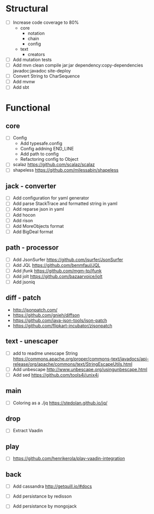 # Structural
- [ ] Increase code coverage to 80%
  * core 
    * notation
    * chain
    * config
  * text
    * creators
- [ ] Add mutation tests
- [ ] Add mvn clean compile jar:jar dependency:copy-dependencies javadoc:javadoc site-deploy
- [ ] Convert String to CharSequence
- [ ] Add mvnw
- [ ] Add sbt

# Functional
## core
- [ ] Config
  * Add typesafe.config
  * Config addning END_LINE
  * Add path to config
  * Refactoring config to Object
- [ ] scalaz https://github.com/scalaz/scalaz
- [ ] shapeless https://github.com/milessabin/shapeless

## jack - converter
- [ ] Add configuration for yaml generator
- [ ] Add parse StackTrace and formatted string in yaml
- [ ] Add reparse json in yaml
- [ ] Add hocon
- [ ] Add rison
- [ ] Add MoreObjects format
- [ ] Add BigDeal format

## path - processor
- [ ] Add JsonSurfer https://github.com/jsurfer/JsonSurfer
- [ ] Add JQL https://github.com/benmfaul/JQL 
- [ ] Add jfunk https://github.com/mgm-tp/jfunk
- [ ] Add jolt https://github.com/bazaarvoice/jolt
- [ ] Add jsoniq

## diff - patch
- http://jsonpatch.com/
- https://github.com/gnieh/diffson
- https://github.com/java-json-tools/json-patch
- https://github.com/flipkart-incubator/zjsonpatch

## text - unescaper
- [ ] add to readme unescape String https://commons.apache.org/proper/commons-text/javadocs/api-release/org/apache/commons/text/StringEscapeUtils.html
- [ ] Add unbescape http://www.unbescape.org/usingunbescape.html
- [ ] Add sed https://github.com/tools4j/unix4j

## main
- [ ] Coloring as a ./jq https://stedolan.github.io/jq/

## drop
- [ ] Extract Vaadin

## play
- [ ] https://github.com/henrikerola/play-vaadin-integration

## back
- [ ] Add cassandra http://getquill.io/#docs
- [ ] Add persistance by redisson
- [ ] Add persistance by mongojack


